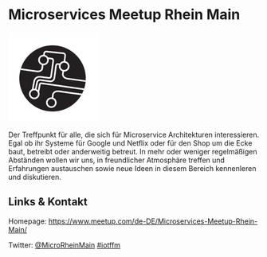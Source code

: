 # Microservices Meetup Rhein Main
![Microservices Meetup Rhein Main](./microservicerm.logo.png)


Der Treffpunkt für alle, die sich für Microservice Architekturen interessieren. Egal ob ihr Systeme für Google und Netflix oder für den Shop um die Ecke baut, betreibt oder anderweitig betreut. In mehr oder weniger regelmäßigen Abständen wollen wir uns, in freundlicher Atmosphäre treffen und Erfahrungen austauschen sowie neue Ideen in diesem Bereich kennenleren und diskutieren.


## Links &amp; Kontakt

Homepage: <https://www.meetup.com/de-DE/Microservices-Meetup-Rhein-Main/>



Twitter: [@MicroRheinMain](https://twitter.com/@MicroRheinMain) [#iotffm](https://twitter.com/search?q=%23iotffm)









